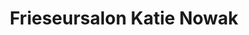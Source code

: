 ---
title: "Frieseursalon Katie Nowak"
url: /georgenthal/frieseursalon-katie-nowak/
shop: Friseur
---